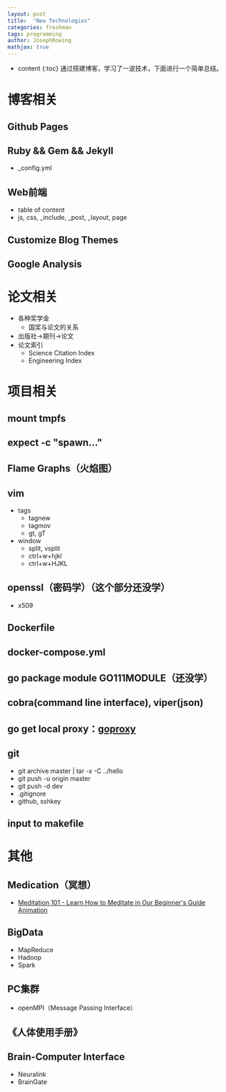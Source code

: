 ```yaml
---
layout: post
title:  "New Technologies"
categories: freshman
tags: programming
author: JosephRowing
mathjax: true
---
```

* content
{:toc}
通过搭建博客，学习了一波技术，下面进行一个简单总结。
# 博客相关
## Github Pages
## Ruby && Gem && Jekyll
+ _config.yml
## Web前端
+ table of content
+ js, css, _include, _post, _layout, page
## Customize Blog Themes
## Google Analysis
# 论文相关
+ 各种奖学金
    + 国奖与论文的关系
+ 出版社->期刊->论文
+ 论文索引
    + Science Citation Index
    + Engineering Index

# 项目相关
## mount tmpfs
## expect -c "spawn..."
## Flame Graphs（火焰图）
## vim
+ tags
    + tagnew
    + tagmov
    + gt, gT
+ window
    + split, vsplit
    + ctrl+w+hjkl
    + ctrl+w+HJKL
## openssl（密码学）（这个部分还没学）
+ x509
## Dockerfile
## docker-compose.yml
## go package module GO111MODULE（还没学）
## cobra(command line interface), viper(json)
## go get local proxy：[goproxy](https://goproxy.cn/)
## git
+ git archive master | tar -x -C ../hello
+ git push -u origin master
+ git push -d dev
+ .gitignore
+ github, sshkey
## input to makefile

# 其他
## Medication（冥想）
+ [Meditation 101 - Learn How to Meditate in Our Beginner's Guide Animation](https://www.youtube.com/watch?v=rqoxYKtEWEc)
## BigData
+ MapReduce
+ Hadoop
+ Spark
## PC集群
+ openMPI（Message Passing Interface）
## 《人体使用手册》
## Brain-Computer Interface
+ Neuralink
+ BrainGate
